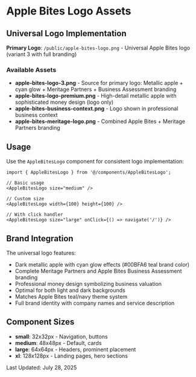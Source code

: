 # Apple Bites Logo Assets

## Universal Logo Implementation

**Primary Logo**: `/public/apple-bites-logo.png` - Universal Apple Bites logo (variant 3 with full branding)

### Available Assets
- **apple-bites-logo-3.png** - Source for primary logo: Metallic apple + cyan glow + Meritage Partners + Business Assessment branding
- **apple-bites-logo-premium.png** - High-detail metallic apple with sophisticated money design (logo only)
- **apple-bites-business-context.png** - Logo shown in professional business context  
- **apple-bites-meritage-logo.png** - Combined Apple Bites + Meritage Partners branding

## Usage

Use the `AppleBitesLogo` component for consistent logo implementation:

```tsx
import { AppleBitesLogo } from '@/components/AppleBitesLogo';

// Basic usage
<AppleBitesLogo size="medium" />

// Custom size
<AppleBitesLogo width={100} height={100} />

// With click handler
<AppleBitesLogo size="large" onClick={() => navigate('/')} />
```

## Brand Integration

The universal logo features:
- Dark metallic apple with cyan glow effects (#00BFA6 teal brand color)
- Complete Meritage Partners and Apple Bites Business Assessment branding
- Professional money design symbolizing business valuation
- Optimal for both light and dark backgrounds
- Matches Apple Bites teal/navy theme system
- Full brand identity with company names and service description

## Component Sizes
- **small**: 32x32px - Navigation, buttons
- **medium**: 48x48px - Default, cards  
- **large**: 64x64px - Headers, prominent placement
- **xl**: 128x128px - Landing pages, hero sections

Last Updated: July 28, 2025